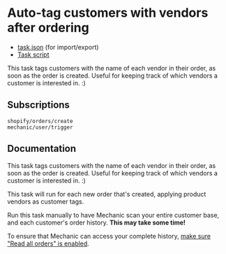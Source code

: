 # Auto-tag customers with vendors after ordering

* [task.json](../../tasks/auto-tag-customers-with-vendors-after-ordering.json) (for import/export)
* [Task script](./script.liquid)

This task tags customers with the name of each vendor in their order, as soon as the order is created. Useful for keeping track of which vendors a customer is interested in. :)

## Subscriptions

```liquid
shopify/orders/create
mechanic/user/trigger
```

## Documentation

This task tags customers with the name of each vendor in their order, as soon as the order is created. Useful for keeping track of which vendors a customer is interested in. :)

This task will run for each new order that's created, applying product vendors as customer tags.

Run this task manually to have Mechanic scan your entire customer base, and each customer's order history. **This may take some time!**

To ensure that Mechanic can access your complete history, [make sure "Read all orders" is enabled](https://help.usemechanic.com/tutorials/enabling-read_all_orders).

